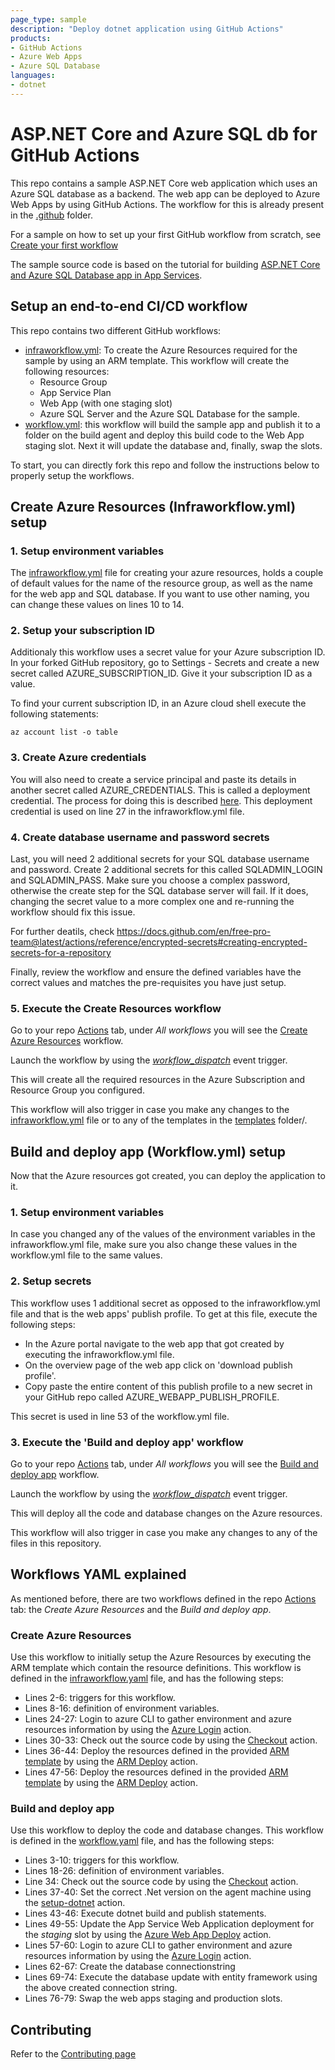 ```yaml
---
page_type: sample
description: "Deploy dotnet application using GitHub Actions"
products:
- GitHub Actions
- Azure Web Apps
- Azure SQL Database
languages:
- dotnet
---
```


# ASP.NET Core and Azure SQL db for GitHub Actions

This repo contains a sample ASP.NET Core web application which uses an Azure SQL database as a backend. The web app can be deployed to Azure Web Apps by using GitHub Actions. The workflow for this is already present in the [.github](.github) folder.

For a sample on how to set up your first GitHub workflow from scratch, see [Create your first workflow](https://github.com/Azure/actions-workflow-samples)

The sample source code is based on the tutorial for building [ASP.NET Core and Azure SQL Database app in App Services](https://docs.microsoft.com/azure/app-service/containers/tutorial-dotnetcore-sqldb-app). 

## Setup an end-to-end CI/CD workflow

This repo contains two different GitHub workflows:
* [infraworkflow.yml](.github/workflows/infraworkflow.yml): To create the Azure Resources required for the sample by using an ARM template. This workflow will create the following resources:
    - Resource Group
    - App Service Plan
    - Web App (with one staging slot)
    - Azure SQL Server and the Azure SQL Database for the sample.
* [workflow.yml](.github/workflows/workflow.yaml): this workflow will build the sample app and publish it to a folder on the build agent and deploy this build code to the Web App staging slot. Next it will update the database and, finally, swap the slots.

To start, you can directly fork this repo and follow the instructions below to properly setup the workflows.

## Create Azure Resources (Infraworkflow.yml) setup
### 1. Setup environment variables
The [infraworkflow.yml](.github/workflows/infraworkflow.yaml) file for creating your azure resources, holds a couple of default values for the name of the resource group, as well as the name for the web app and SQL database. If you want to use other naming, you can change these values on lines 10 to 14. 

### 2. Setup your subscription ID

Additionaly this workflow uses a secret value for your Azure subscription ID. In your forked GitHub repository, go to Settings - Secrets and create a new secret called AZURE_SUBSCRIPTION_ID. Give it your subscription ID as a value. 

To find your current subscription ID, in an Azure cloud shell execute the following statements: 

```
az account list -o table
```

### 3. Create Azure credentials

You will also need to create a service principal and paste its details in another secret called AZURE_CREDENTIALS. This is called a deployment credential. The process for doing this is described [here](https://github.com/Azure/login#configure-deployment-credentials). This deployment credential is used on line 27 in the infraworkflow.yml file.

### 4. Create database username and password secrets

Last, you will need 2 additional secrets for your SQL database username and password. Create 2 additional secrets for this called SQLADMIN_LOGIN and SQLADMIN_PASS. Make sure you choose a complex password, otherwise the create step for the SQL database server will fail. If it does, changing the secret value to a more complex one and re-running the workflow should fix this issue.

For further deatils, check https://docs.github.com/en/free-pro-team@latest/actions/reference/encrypted-secrets#creating-encrypted-secrets-for-a-repository

Finally, review the workflow and ensure the defined variables have the correct values and matches the pre-requisites you have just setup.

### 5. Execute the Create Resources workflow
 Go to your repo [Actions](../../actions) tab, under *All workflows* you will see the [Create Azure Resources](../../actions?query=workflow%3A"Create+Azure+Resources") workflow. 

Launch the workflow by using the *[workflow_dispatch](https://github.blog/changelog/2020-07-06-github-actions-manual-triggers-with-workflow_dispatch/)* event trigger.

This will create all the required resources in the Azure Subscription and Resource Group you configured.

This workflow will also trigger in case you make any changes to the [infraworkflow.yml](./.github/workflows/infraworkflow.yml) file or to any of the templates in the [templates](./templates/) folder/.

## Build and deploy app (Workflow.yml) setup
Now that the Azure resources got created, you can deploy the application to it. 

### 1. Setup environment variables
In case you changed any of the values of the environment variables in the infraworkflow.yml file, make sure you also change these values in the workflow.yml file to the same values.

### 2. Setup secrets
This workflow uses 1 additional secret as opposed to the infraworkflow.yml file and that is the web apps' publish profile. To get at this file, execute the following steps: 
- In the Azure portal navigate to the web app that got created by executing the infraworkflow.yml file. 
- On the overview page of the web app click on 'download publish profile'. 
- Copy paste the entire content of this publish profile to a new secret in your GitHub repo called AZURE_WEBAPP_PUBLISH_PROFILE. 

This secret is used in line 53 of the workflow.yml file. 

### 3. Execute the 'Build and deploy app' workflow
Go to your repo [Actions](../../actions) tab, under *All workflows* you will see the [Build and deploy app](../../actions?query=workflow%3A"Build+and+deploy+app") workflow. 

Launch the workflow by using the *[workflow_dispatch](https://github.blog/changelog/2020-07-06-github-actions-manual-triggers-with-workflow_dispatch/)* event trigger.

This will deploy all the code and database changes on the Azure resources.

This workflow will also trigger in case you make any changes to any of the files in this repository.

## Workflows YAML explained
As mentioned before, there are two workflows defined in the repo [Actions](../../actions) tab: the *Create Azure Resources* and the *Build and deploy app*.

### Create Azure Resources
Use this workflow to initially setup the Azure Resources by executing the ARM template which contain the resource definitions. This workflow is defined in the [infraworkflow.yaml](.github/workflows/infraworkflow.yaml) file, and has the following steps:

* Lines 2-6: triggers for this workflow.
* Lines 8-16: definition of environment variables.
* Lines 24-27: Login to azure CLI to gather environment and azure resources information by using the [Azure Login](https://github.com/Azure/login) action.
* Lines 30-33: Check out the source code by using the [Checkout](https://github.com/actions/checkout) action.
* Lines 36-44: Deploy the resources defined in the provided [ARM template](/templates/azuredeploy.resourcegroup.json) by using the [ARM Deploy](https://github.com/Azure/arm-deploy) action.
* Lines 47-56: Deploy the resources defined in the provided [ARM template](/templates/azuredeploy.json) by using the [ARM Deploy](https://github.com/Azure/arm-deploy) action.

### Build and deploy app
Use this workflow to deploy the code and database changes. This workflow is defined in the [workflow.yaml](.github/workflows/workflow.yaml) file, and has the following steps:

* Lines 3-10: triggers for this workflow.
* Lines 18-26: definition of environment variables.
* Line 34: Check out the source code by using the [Checkout](https://github.com/actions/checkout) action.
* Lines 37-40: Set the correct .Net version on the agent machine using the [setup-dotnet](https://github.com/actions/setup-dotnet) action.
* Lines 43-46: Execute dotnet build and publish statements.
* Lines 49-55: Update the App Service Web Application deployment for the *staging* slot by using the [Azure Web App Deploy](https://github.com/Azure/webapps-deploy) action.
* Lines 57-60: Login to azure CLI to gather environment and azure resources information by using the [Azure Login](https://github.com/Azure/login) action.
* Lines 62-67: Create the database connectionstring
* Lines 69-74: Execute the database update with entity framework using the above created connection string.
* Lines 76-79: Swap the web apps staging and production slots. 

## Contributing
Refer to the [Contributing page](/CONTRIBUTING.md)
